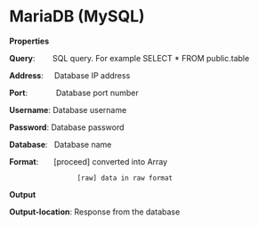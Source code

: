 # MariaDB (MySQL)

 **Properties**
 

**Query**:          SQL query. For example SELECT * FROM public.table

**Address**:      Database IP address

**Port**:             Database port number

**Username**:  Database username

**Password**:   Database password

**Database**:   Database name

**Format**:       [proceed] converted into Array

                     [raw] data in raw format

**Output**

**Output-location**: Response from the database